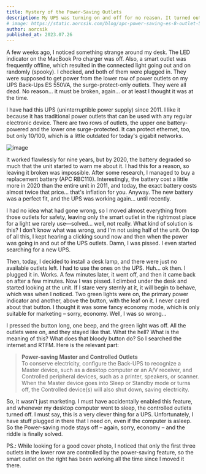 ```yaml
---
title: Mystery of the Power-Saving Outlets
description: My UPS was turning on and off for no reason. It turned out to be a feature.
# image: https://static.aorcsik.com/blog/apc-power-saving-es-8-outlet-550va.webp
author: aorcsik
published_at: 2023.07.26
---
```


A few weeks ago, I noticed something strange around my desk. The LED indicator on the MacBook Pro charger was off. Also, a smart outlet was frequently offline, which resulted in the connected light going out and on randomly (spooky). I checked, and both of them were plugged in. They were supposed to get power from the lower row of power outlets on my UPS Back-Ups ES 550VA, the surge-protect-only outlets. They were all dead. No reason… it must be broken, again… or at least I thought it was at the time.

I have had this UPS (uninterruptible power supply) since 2011. I like it because it has traditional power outlets that can be used with any regular electronic device. There are two rows of outlets, the upper one battery-powered and the lower one surge-protected. It can protect ethernet, too, but only 10/100, which is a little outdated for today's gigabit networks.

![image](https://static.aorcsik.com/blog/apc-power-saving-es-8-outlet-550va.webp "APC Back-Ups ES 550VA")

It worked flawlessly for nine years, but by 2020, the battery degraded so much that the unit started to warn me about it. I had this for a reason, so leaving it broken was impossible. After some research, I managed to buy a replacement battery (APC RBC110). Interestingly, the battery cost a little more in 2020 than the entire unit in 2011, and today, the exact battery costs almost twice that price… that's inflation for you. Anyway. The new battery was a perfect fit, and the UPS was working again… until recently.

I had no idea what had gone wrong, so I moved almost everything from those outlets for safety, leaving only the smart outlet in the rightmost place for a light we rarely use—solved… well, not really. What kind of solution is this? I don't know what was wrong, and I'm not using half of the unit. On top of all this, I kept hearing a clicking sound now and then when the power was going in and out of the UPS outlets. Damn, I was pissed. I even started searching for a new UPS.

Then, today, I decided to install a desk lamp, and there were just no available outlets left. I had to use the ones on the UPS. Huh… ok then. I plugged it in. Works. A few minutes later, it went off, and then it came back on after a few minutes. Now I was pissed. I climbed under the desk and started looking at the unit. If I stare very sternly at it, it will begin to behave, which was when I noticed. Two green lights were on, the primary power indicator and another, above the button, with the leaf on it. I never cared about that button. I thought it was some fancy economy mode, which is only suitable for marketing – sorry, economy. Well, I was so wrong…

I pressed the button long, one beep, and the green light was off. All the outlets were on, and they stayed like that. What the hell? What is the meaning of this? What does that bloody button do? So I searched the internet and RTFM. Here is the relevant part:

> **Power-saving Master and Controlled Outlets**  
> To conserve electricity, configure the Back-UPS to recognize a Master device, such as a desktop computer or an A/V receiver, and Controlled peripheral devices, such as a printer, speakers, or scanner. When the Master device goes into Sleep or Standby mode or turns off, the Controlled device(s) will also shut down, saving electricity.


So, it wasn't just marketing. I must have accidentally enabled this feature, and whenever my desktop computer went to sleep, the controlled outlets turned off. I must say, this is a very clever thing for a UPS. Unfortunately, I have stuff plugged in there that I need on, even if the computer is asleep. So the Power-saving mode stays off – again, sorry, economy – and the riddle is finally solved.

PS.: While looking for a good cover photo, I noticed that only the first three outlets in the lower row are controlled by the power-saving feature, so the smart outlet on the right has been working all the time since I moved it there.
